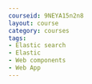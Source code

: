 ```yaml
---
courseid: 9NEYA15n2n8
layout: course
category: courses
tags:
- Elastic search
- Elastic
- Web components
- Web App
---
```

